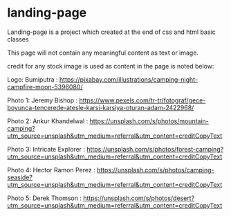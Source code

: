 # landing-page
Landing-page is a project which created at the end of css and html basic classes 

This page will not contain any meaningful content as text or image.

credit for any stock image is used as content in the page is noted below:

Logo: Bumiputra : https://pixabay.com/illustrations/camping-night-campfire-moon-5396080/

Photo 1: Jeremy Bishop : https://www.pexels.com/tr-tr/fotograf/gece-boyunca-tencerede-atesle-karsi-karsiya-oturan-adam-2422968/

Photo 2: Ankur Khandelwal : https://unsplash.com/s/photos/mountain-camping?utm_source=unsplash&utm_medium=referral&utm_content=creditCopyText

Photo 3: Intricate Explorer : https://unsplash.com/s/photos/forest-camping?utm_source=unsplash&utm_medium=referral&utm_content=creditCopyText

Photo 4: Hector Ramon Perez : https://unsplash.com/s/photos/camping-seaside?utm_source=unsplash&utm_medium=referral&utm_content=creditCopyText

Photo 5: Derek Thomson : https://unsplash.com/s/photos/desert?utm_source=unsplash&utm_medium=referral&utm_content=creditCopyText



